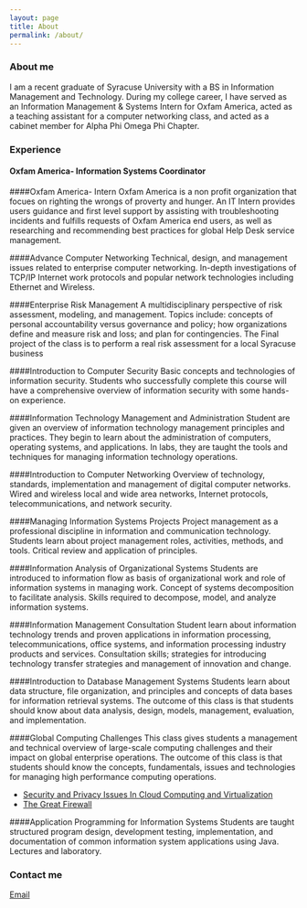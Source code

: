```yaml
---
layout: page
title: About
permalink: /about/
---
```

### About me

I am a recent graduate of Syracuse University with a BS in Information Management and Technology. During my college career, I have served as an Information Management & Systems Intern for Oxfam America, acted as a teaching assistant for a computer networking class, and acted as a cabinet member for Alpha Phi Omega Phi Chapter.  

### Experience

#### Oxfam America- Information Systems Coordinator 

####Oxfam America- Intern
Oxfam America is a non profit organization that focues on righting the wrongs of proverty and hunger. An IT Intern provides users guidance and first level support by assisting with troubleshooting incidents and fulfills requests of Oxfam America end users, as well as researching and recommending best practices for global Help Desk service management.

####Advance Computer Networking
Technical, design, and management issues related to enterprise computer networking. In-depth investigations of TCP/IP Internet work protocols and popular network technologies including Ethernet and Wireless.

####Enterprise Risk Management
A multidisciplinary perspective of risk assessment, modeling, and management. Topics include: concepts of personal accountability versus governance and policy; how organizations define and measure risk and loss; and plan for contingencies. The Final project of the class is to perform a real risk assessment for a local Syracuse business

####Introduction to Computer Security
Basic concepts and technologies of information security. Students who successfully complete this course will have a comprehensive overview of information security with some hands-on experience.

####Information Technology Management and Administration
Student are given an overview of information technology management principles and practices. They begin to learn about the administration of computers, operating systems, and applications. In labs, they are taught the tools and techniques for managing information technology operations.

####Introduction to Computer Networking
Overview of technology, standards, implementation and management of digital computer networks. Wired and wireless local and wide area networks, Internet protocols, telecommunications, and network security.

####Managing Information Systems Projects
Project management as a professional discipline in information and communication technology. Students learn about project management roles, activities, methods, and tools. Critical review and application of principles.

####Information Analysis of Organizational Systems
Students are introduced to information flow as basis of organizational work and role of information systems in managing work. Concept of systems decomposition to facilitate analysis. Skills required to decompose, model, and analyze information systems.

####Information Management Consultation
Student learn about information technology trends and proven applications in information processing, telecommunications, office systems, and information processing industry products and services. Consultation skills; strategies for introducing technology transfer strategies and management of innovation and change.

####Introduction to Database Management Systems
Students learn about data structure, file organization, and principles and concepts of data bases for information retrieval systems. The outcome of this class is that students should know about data analysis, design, models, management, evaluation, and implementation.

####Global Computing Challenges
This class gives students  a management and technical overview of large-scale computing challenges and their impact on global enterprise operations. The outcome of this class is that students should know the concepts, fundamentals, issues and technologies for managing high performance computing operations.
<ul>
<li><a href="https://drive.google.com/file/d/0BywK9X9Hj6R4UUVGcFBvdnZTbm8/edit?usp=sharing"> Security and Privacy Issues In Cloud Computing and Virtualization</a></li>
<li><a href="https://drive.google.com/file/d/0BywK9X9Hj6R4ZkVvaVVNQ3p2Z2s/edit?usp=sharing"> The Great Firewall</a></li>
</ul>

####Application Programming for Information Systems</h4>
Students are taught structured program design, development testing, implementation, and documentation of common information system applications using Java. Lectures and laboratory.</p>

### Contact me

[Email](mailto:edwinchalumeau@outlook.com)
